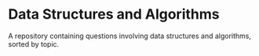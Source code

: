 # Data Structures and Algorithms

A repository containing questions involving data structures and algorithms, sorted by topic.
